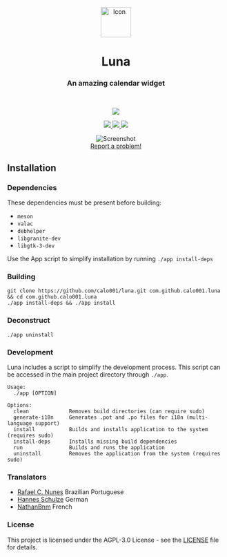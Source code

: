 <div align="center">
  <span align="center"> <img height="70" class="center" src="https://github.com/calo001/luna/blob/master/data/images/com.github.calo001.luna.png" alt="Icon"></span>
  <h1 align="center">Luna</h1>
  <h3 align="center">An amazing calendar widget </h3>
</div>

<br/>

<p align="center">
    <a href="https://appcenter.elementary.io/com.github.calo001.luna">
        <img src="https://appcenter.elementary.io/badge.svg">
    </a>
</p>

<p align="center">
  <a href="https://github.com/calo001/luna">
    <img src="https://img.shields.io/badge/Version-1.1.3-orange.svg">
  </a>
  <a href="https://github.com/calo001/luna/blob/master/LICENSE.md">
    <img src="https://img.shields.io/badge/License-GPL%20v3-blue.svg">
  </a>
  <a href="https://travis-ci.org/calo001/luna">
    <img src="https://travis-ci.org/calo001/luna.svg?branch=master">
  </a>
</p>

<p align="center">
    <img  src="https://github.com/calo001/luna/blob/master/data/images/screenshot_1.png" alt="Screenshot"> <br>
  <a href="https://github.com/calo001/luna/issues/new"> Report a problem! </a>
</p>

## Installation

### Dependencies
These dependencies must be present before building:
 - `meson`
 - `valac`
 - `debhelper`
 - `libgranite-dev`
 - `libgtk-3-dev`


Use the App script to simplify installation by running `./app install-deps`
 
 ### Building

```
git clone https://github.com/calo001/luna.git com.github.calo001.luna && cd com.github.calo001.luna
./app install-deps && ./app install
```

### Deconstruct

```
./app uninstall
```

### Development

Luna includes a script to simplify the development process. This script can be accessed in the main project directory through `./app`.

```
Usage:
  ./app [OPTION]

Options:
  clean             Removes build directories (can require sudo)
  generate-i18n     Generates .pot and .po files for i18n (multi-language support)
  install           Builds and installs application to the system (requires sudo)
  install-deps      Installs missing build dependencies
  run               Builds and runs the application
  uninstall         Removes the application from the system (requires sudo)
```

### Translators

* [Rafael C. Nunes](https://github.com/rafaelcn) Brazilian Portuguese
* [Hannes Schulze](https://github.com/hannesschulze) German 
* [NathanBnm](https://github.com/NathanBnm) French


### License

This project is licensed under the AGPL-3.0 License - see the [LICENSE](LICENSE.md) file for details.
